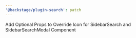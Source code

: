 ```yaml
---
'@backstage/plugin-search': patch
---
```


Add Optional Props to Override Icon for SidebarSearch and SidebarSearchModal Component
